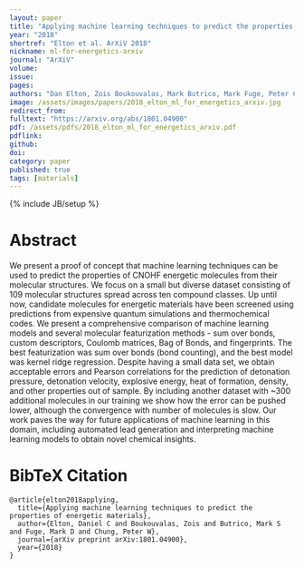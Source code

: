 ```yaml
---
layout: paper
title: "Applying machine learning techniques to predict the properties of energetic materials"
year: "2018"
shortref: "Elton et al. ArXiV 2018"
nickname: ml-for-energetics-arxiv
journal: "ArXiV"
volume: 
issue: 
pages: 
authors: "Dan Elton, Zois Boukouvalas, Mark Butrico, Mark Fuge, Peter Chung"
image: /assets/images/papers/2018_elton_ml_for_energetics_arxiv.jpg
redirect_from: 
fulltext: "https://arxiv.org/abs/1801.04900"
pdf: /assets/pdfs/2018_elton_ml_for_energetics_arxiv.pdf
pdflink: 
github: 
doi: 
category: paper
published: true
tags: [materials]
---
```

{% include JB/setup %}

# Abstract 

We present a proof of concept that machine learning techniques can be used to predict the properties of CNOHF energetic molecules from their molecular structures. We focus on a small but diverse dataset consisting of 109 molecular structures spread across ten compound classes. Up until now, candidate molecules for energetic materials have been screened using predictions from expensive quantum simulations and thermochemical codes. We present a comprehensive comparison of machine learning models and several molecular featurization methods - sum over bonds, custom descriptors, Coulomb matrices, Bag of Bonds, and fingerprints. The best featurization was sum over bonds (bond counting), and the best model was kernel ridge regression. Despite having a small data set, we obtain acceptable errors and Pearson correlations for the prediction of detonation pressure, detonation velocity, explosive energy, heat of formation, density, and other properties out of sample. By including another dataset with ~300 additional molecules in our training we show how the error can be pushed lower, although the convergence with number of molecules is slow. Our work paves the way for future applications of machine learning in this domain, including automated lead generation and interpreting machine learning models to obtain novel chemical insights.


# BibTeX Citation

```
@article{elton2018applying,
  title={Applying machine learning techniques to predict the properties of energetic materials},
  author={Elton, Daniel C and Boukouvalas, Zois and Butrico, Mark S and Fuge, Mark D and Chung, Peter W},
  journal={arXiv preprint arXiv:1801.04900},
  year={2018}
}
```
